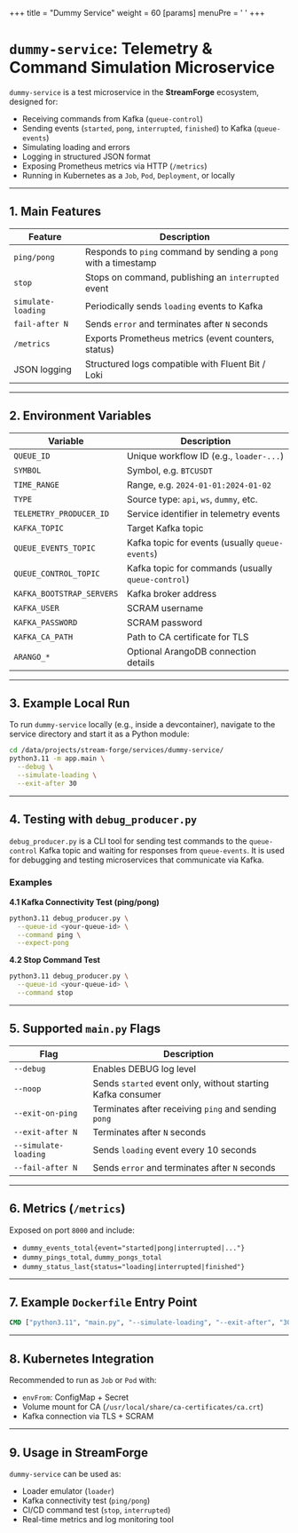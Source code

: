 +++
title = "Dummy Service"
weight = 60
[params]
  menuPre = '<i class="fa-fw fas fa-ghost"></i> '
+++

# `dummy-service`: Telemetry & Command Simulation Microservice

`dummy-service` is a test microservice in the **StreamForge** ecosystem, designed for:

* Receiving commands from Kafka (`queue-control`)
* Sending events (`started`, `pong`, `interrupted`, `finished`) to Kafka (`queue-events`)
* Simulating loading and errors
* Logging in structured JSON format
* Exposing Prometheus metrics via HTTP (`/metrics`)
* Running in Kubernetes as a `Job`, `Pod`, `Deployment`, or locally

---

## 1. Main Features

| Feature            | Description                                                     |
| ------------------ | --------------------------------------------------------------- |
| `ping/pong`        | Responds to `ping` command by sending a `pong` with a timestamp |
| `stop`             | Stops on command, publishing an `interrupted` event             |
| `simulate-loading` | Periodically sends `loading` events to Kafka                    |
| `fail-after N`     | Sends `error` and terminates after `N` seconds                  |
| `/metrics`         | Exports Prometheus metrics (event counters, status)             |
| JSON logging       | Structured logs compatible with Fluent Bit / Loki               |

---

## 2. Environment Variables

| Variable                  | Description                                        |
| ------------------------- | -------------------------------------------------- |
| `QUEUE_ID`                | Unique workflow ID (e.g., `loader-...`)            |
| `SYMBOL`                  | Symbol, e.g. `BTCUSDT`                             |
| `TIME_RANGE`              | Range, e.g. `2024-01-01:2024-01-02`                |
| `TYPE`                    | Source type: `api`, `ws`, `dummy`, etc.            |
| `TELEMETRY_PRODUCER_ID`   | Service identifier in telemetry events             |
| `KAFKA_TOPIC`             | Target Kafka topic                                 |
| `QUEUE_EVENTS_TOPIC`      | Kafka topic for events (usually `queue-events`)    |
| `QUEUE_CONTROL_TOPIC`     | Kafka topic for commands (usually `queue-control`) |
| `KAFKA_BOOTSTRAP_SERVERS` | Kafka broker address                               |
| `KAFKA_USER`              | SCRAM username                                     |
| `KAFKA_PASSWORD`          | SCRAM password                                     |
| `KAFKA_CA_PATH`           | Path to CA certificate for TLS                     |
| `ARANGO_*`                | Optional ArangoDB connection details               |

---

## 3. Example Local Run

To run `dummy-service` locally (e.g., inside a devcontainer), navigate to the service directory and start it as a Python module:

```bash
cd /data/projects/stream-forge/services/dummy-service/
python3.11 -m app.main \
  --debug \
  --simulate-loading \
  --exit-after 30
```

---

## 4. Testing with `debug_producer.py`

`debug_producer.py` is a CLI tool for sending test commands to the `queue-control` Kafka topic and waiting for responses from `queue-events`.
It is used for debugging and testing microservices that communicate via Kafka.

### Examples

**4.1 Kafka Connectivity Test (ping/pong)**

```bash
python3.11 debug_producer.py \
  --queue-id <your-queue-id> \
  --command ping \
  --expect-pong
```

**4.2 Stop Command Test**

```bash
python3.11 debug_producer.py \
  --queue-id <your-queue-id> \
  --command stop
```

---

## 5. Supported `main.py` Flags

| Flag                 | Description                                                 |
| -------------------- | ----------------------------------------------------------- |
| `--debug`            | Enables DEBUG log level                                     |
| `--noop`             | Sends `started` event only, without starting Kafka consumer |
| `--exit-on-ping`     | Terminates after receiving `ping` and sending `pong`        |
| `--exit-after N`     | Terminates after `N` seconds                                |
| `--simulate-loading` | Sends `loading` event every 10 seconds                      |
| `--fail-after N`     | Sends `error` and terminates after `N` seconds              |

---

## 6. Metrics (`/metrics`)

Exposed on port `8000` and include:

* `dummy_events_total{event="started|pong|interrupted|..."}`
* `dummy_pings_total`, `dummy_pongs_total`
* `dummy_status_last{status="loading|interrupted|finished"}`

---

## 7. Example `Dockerfile` Entry Point

```dockerfile
CMD ["python3.11", "main.py", "--simulate-loading", "--exit-after", "30"]
```

---

## 8. Kubernetes Integration

Recommended to run as `Job` or `Pod` with:

* `envFrom`: ConfigMap + Secret
* Volume mount for CA (`/usr/local/share/ca-certificates/ca.crt`)
* Kafka connection via TLS + SCRAM

---

## 9. Usage in StreamForge

`dummy-service` can be used as:

* Loader emulator (`loader`)
* Kafka connectivity test (`ping/pong`)
* CI/CD command test (`stop`, `interrupted`)
* Real-time metrics and log monitoring tool
